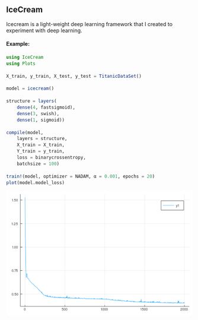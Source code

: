 
## IceCream

Icecream is a light-weight deep learning framework that I created to experiment with deep learning.

#### Example:

```Julia
using IceCream
using Plots

X_train, y_train, X_test, y_test = TitanicDataSet()

model = icecream()

structure = layers(
    dense(4, fastsigmoid),
    dense(3, swish),
    dense(1, sigmoid))

compile(model,
    layers = structure,
    X_train = X_train,
    Y_train = y_train,
    loss = binarycrossentropy,
    batchsize = 100)

train!(model, optimizer = NADAM, α = 0.001, epochs = 20)
plot(model.model_loss)
```

![example](example.png?raw=true "Title")
